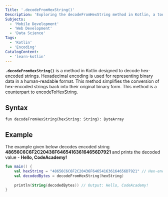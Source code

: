 ```yaml
---
Title: '.decodeFromHexString()'
Description: 'Exploring the decodeFromHexString method in Kotlin, a tool to handle hex-encoded strings.' 
Subjects: 
  - 'Mobile Development'
  - 'Web Development'
  - 'Data Science'
Tags:
  - 'Kotlin'
  - 'Encoding'
CatalogContent: 
  - 'learn-kotlin'
---
```


**`.decodeFromHexString()`** is a method in Kotlin designed to decode hex-encoded strings. Hexadecimal encoding is used for representing binary data in a human-readable format. This method simplifies the conversion of hex-encoded strings back into their original binary form. This method is a counterpart to encodeToHexString.


## Syntax

```pseudo
fun decodeFromHexString(hexString: String): ByteArray
```

## Example

The example given below decodes encoded string **48656C6C6F2C20436F646541636164656D7921** and prints the decoded value - **Hello, CodeAcademy!**

```kotlin
fun main() {
    val hexString = "48656C6C6F2C20436F646541636164656D7921" // Hex-encoded string
    val decodedBytes = decodeFromHexString(hexString)
    
    println(String(decodedBytes)) // Output: Hello, CodeAcademy!
}
```


